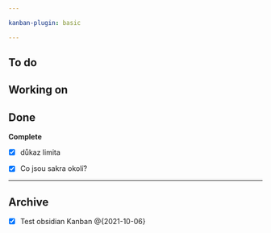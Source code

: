 ```yaml
---

kanban-plugin: basic

---
```


## To do



## Working on



## Done

**Complete**
- [x] důkaz limita 
- [x] Co jsou sakra okolí?


***

## Archive

- [x] Test obsidian Kanban @{2021-10-06}
